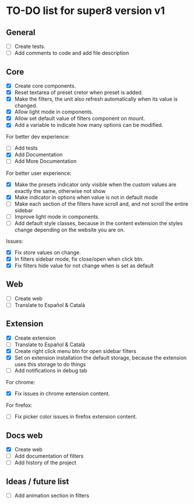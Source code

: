 # TO-DO list for super8 version v1

## General

- [ ] Create tests.
- [ ] Add comments to code and add file description

## Core

- [x] Create core components.
- [x] Reset textarea of preset cretor when preset is added.
- [x] Make the filters, the unit also refresh automatically when its value is changed.
- [x] Allow light mode in components.
- [x] Allow set default value of filters component on mount.
- [x] Add a variable to indicate how many options can be modified.

For better dev experience:

- [ ] Add tests
- [x] Add Documentation
- [ ] Add More Documentation

For better user experience:

- [x] Make the presets indicator only visible when the custom values are exactly the same, otherwise not show
- [x] Make indicator in options when value is not in default mode
- [ ] Make each section of the filters have scroll and, and not scroll the entire sidebar
- [ ] Improve light mode in components.
- [ ] Add default style classes, because in the content extension the styles change depending on the website you are on.

Issues:

- [x] Fix store values on change.
- [x] In filters sidebar mode, fix close/open when click btn.
- [x] Fix filters hide value for not change when is set as default

## Web

- [ ] Create web
- [ ] Translate to Español & Català

## Extension

- [x] Create extension
- [ ] Translate to Español & Català
- [x] Create right click menu btn for open sidebar filters
- [x] Set on extension installation the default storage, because the extension uses this storage to do things
- [ ] Add notifications in debug tab

For chrome:

- [x] Fix issues in chrome extension content.

For firefox:

- [ ] Fix picker color issues in firefox extension content.

## Docs web

- [x] Create web
- [ ] Add documentation of filters
- [ ] Add history of the project

## Ideas / future list

- [ ] Add animation section in filters
